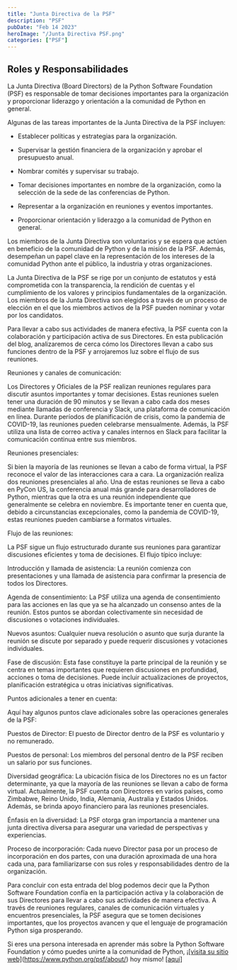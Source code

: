```yaml
---
title: "Junta Directiva de la PSF"
description: "PSF"
pubDate: "Feb 14 2023"
heroImage: "/Junta Directiva PSF.png"
categories: ["PSF"]
---
```


## Roles y Responsabilidades

La Junta Directiva (Board Directors) de la Python Software Foundation
(PSF) es responsable de tomar decisiones importantes para la
organización y proporcionar liderazgo y orientación a la comunidad de
Python en general.

Algunas de las tareas importantes de la Junta Directiva de la PSF
incluyen:

- Establecer políticas y estrategias para la organización.

- Supervisar la gestión financiera de la organización y aprobar el presupuesto anual.

- Nombrar comités y supervisar su trabajo.

- Tomar decisiones importantes en nombre de la organización, como la selección de la sede de las conferencias de Python.

- Representar a la organización en reuniones y eventos importantes.

- Proporcionar orientación y liderazgo a la comunidad de Python en general.

Los miembros de la Junta Directiva son voluntarios y se espera que
actúen en beneficio de la comunidad de Python y de la misión de la PSF.
Además, desempeñan un papel clave en la representación de los intereses
de la comunidad Python ante el público, la industria y otras
organizaciones.

La Junta Directiva de la PSF se rige por un conjunto de estatutos y está
comprometida con la transparencia, la rendición de cuentas y el
cumplimiento de los valores y principios fundamentales de la
organización. Los miembros de la Junta Directiva son elegidos a través
de un proceso de elección en el que los miembros activos de la PSF
pueden nominar y votar por los candidatos.

Para llevar a cabo sus actividades de manera efectiva, la PSF cuenta con
la colaboración y participación activa de sus Directores. En esta
publicación del blog, analizaremos de cerca cómo los Directores llevan a
cabo sus funciones dentro de la PSF y arrojaremos luz sobre el flujo de
sus reuniones.

Reuniones y canales de comunicación:

Los Directores y Oficiales de la PSF realizan reuniones regulares para
discutir asuntos importantes y tomar decisiones. Estas reuniones suelen
tener una duración de 90 minutos y se llevan a cabo cada dos meses
mediante llamadas de conferencia y Slack, una plataforma de comunicación
en línea. Durante períodos de planificación de crisis, como la pandemia
de COVID-19, las reuniones pueden celebrarse mensualmente. Además, la
PSF utiliza una lista de correo activa y canales internos en Slack para
facilitar la comunicación continua entre sus miembros.

Reuniones presenciales:

Si bien la mayoría de las reuniones se llevan a cabo de forma virtual,
la PSF reconoce el valor de las interacciones cara a cara. La
organización realiza dos reuniones presenciales al año. Una de estas
reuniones se lleva a cabo en PyCon US, la conferencia anual más grande
para desarrolladores de Python, mientras que la otra es una reunión
independiente que generalmente se celebra en noviembre. Es importante
tener en cuenta que, debido a circunstancias excepcionales, como la
pandemia de COVID-19, estas reuniones pueden cambiarse a formatos
virtuales.

Flujo de las reuniones:

La PSF sigue un flujo estructurado durante sus reuniones para garantizar
discusiones eficientes y toma de decisiones. El flujo típico incluye:

Introducción y llamada de asistencia: La reunión comienza con
presentaciones y una llamada de asistencia para confirmar la presencia
de todos los Directores.

Agenda de consentimiento: La PSF utiliza una agenda de consentimiento
para las acciones en las que ya se ha alcanzado un consenso antes de la
reunión. Estos puntos se abordan colectivamente sin necesidad de
discusiones o votaciones individuales.

Nuevos asuntos: Cualquier nueva resolución o asunto que surja durante la
reunión se discute por separado y puede requerir discusiones y
votaciones individuales.

Fase de discusión: Esta fase constituye la parte principal de la reunión
y se centra en temas importantes que requieren discusiones en
profundidad, acciones o toma de decisiones. Puede incluir
actualizaciones de proyectos, planificación estratégica u otras
iniciativas significativas.

Puntos adicionales a tener en cuenta:

Aquí hay algunos puntos clave adicionales sobre las operaciones
generales de la PSF:

Puestos de Director: El puesto de Director dentro de la PSF es
voluntario y no remunerado.

Puestos de personal: Los miembros del personal dentro de la PSF reciben
un salario por sus funciones.

Diversidad geográfica: La ubicación física de los Directores no es un
factor determinante, ya que la mayoría de las reuniones se llevan a cabo
de forma virtual. Actualmente, la PSF cuenta con Directores en varios
países, como Zimbabwe, Reino Unido, India, Alemania, Australia y Estados
Unidos. Además, se brinda apoyo financiero para las reuniones
presenciales.

Énfasis en la diversidad: La PSF otorga gran importancia a mantener una
junta directiva diversa para asegurar una variedad de perspectivas y
experiencias.

Proceso de incorporación: Cada nuevo Director pasa por un proceso de
incorporación en dos partes, con una duración aproximada de una hora
cada una, para familiarizarse con sus roles y responsabilidades dentro
de la organización.

Para concluir con esta entrada del blog podemos decir que la Python
Software Foundation confía en la participación activa y la colaboración
de sus Directores para llevar a cabo sus actividades de manera efectiva.
A través de reuniones regulares, canales de comunicación virtuales y
encuentros presenciales, la PSF asegura que se tomen decisiones
importantes, que los proyectos avancen y que el lenguaje de programación
Python siga prosperando.  
  
Si eres una persona interesada en aprender más sobre la Python Software
Foundation y cómo puedes unirte a la comunidad de Python, ¡<u>\[visita su
sitio web\]</u>(https://www.python.org/psf/about/) hoy mismo!
[<u>\[aqui\]</u>](https://www.python.org/psf/about/)
